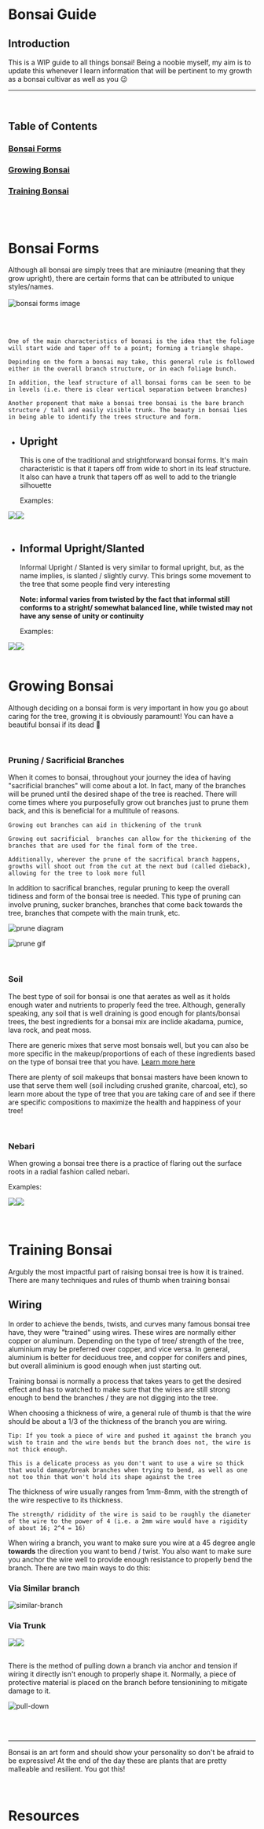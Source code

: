 # Bonsai Guide

## Introduction

This is a WIP guide to all things bonsai! Being a noobie myself, my aim is to update this whenever I learn information that will be pertinent to my growth as a bonsai cultivar as well as you :wink:

---

<br />

## Table of Contents

### [Bonsai Forms](#bonsai-forms-1)

### [Growing Bonsai](#growing-bonsai-1)

### [Training Bonsai](#training-bonsai-1)

<br />
<br />

# Bonsai Forms

<a id="bonsai-forms"></a>
Although all bonsai are simply trees that are miniautre (meaning that they grow upright), there are certain forms that can be attributed to unique styles/names.
<br />
<br />
![bonsai forms image](./assets/img/bonsai-styles.jpeg)

<br />
<br />

```
One of the main characteristics of bonasi is the idea that the foliage will start wide and taper off to a point; forming a triangle shape.

Depinding on the form a bonsai may take, this general rule is followed either in the overall branch structure, or in each foliage bunch.

In addition, the leaf structure of all bonsai forms can be seen to be in levels (i.e. there is clear vertical separation between branches)

Another proponent that make a bonsai tree bonsai is the bare branch structure / tall and easily visible trunk. The beauty in bonsai lies in being able to identify the trees structure and form.
```

- ## Upright

  This is one of the traditional and strightforward bonsai forms. It's main characteristic is that it tapers off from wide to short in its leaf structure. It also can have a trunk that tapers off as well to add to the triangle silhouette

  Examples:

<span style="display: flex; align-items: center">
  <img src="./assets/img/formal-upright-1.jpeg" style="max-width: 50%;">
  <img src="./assets/img/formal-upright-2.jpeg" style="max-width: 50%; height: auto;">
</span>

<br />

- ## Informal Upright/Slanted

  Informal Upright / Slanted is very similar to formal upright, but, as the name implies, is slanted / slightly curvy. This brings some movement to the tree that some people find very interesting

  **Note: informal varies from twisted by the fact that informal still conforms to a stright/ somewhat balanced line, while twisted may not have any sense of unity or continuity**

  Examples:

<span style="display: flex; align-items: center">
  <img src="./assets/img/informal-upright.jpeg" style="max-width: 50%;">
  <img src="./assets/img/slanted.jpeg" style="max-width: 50%; height: auto;">
</span>

<br />

# Growing Bonsai

<a id="growing-bonsai"></a>
Although deciding on a bonsai form is very important in how you go about caring for the tree, growing it is obviously paramount! You can have a beautiful bonsai if its dead :grimacing:

<br />

### Pruning / Sacrificial Branches

When it comes to bonsai, throughout your journey the idea of having "sacrificial branches" will come about a lot. In fact, many of the branches will be pruned until the desired shape of the tree is reached. There will come times where you purposefully grow out branches just to prune them back, and this is beneficial for a multitule of reasons.

    Growing out branches can aid in thickening of the trunk

    Growing out sacrificial  branches can allow for the thickening of the branches that are used for the final form of the tree.

    Additionally, wherever the prune of the sacrifical branch happens, growths will shoot out from the cut at the next bud (called dieback), allowing for the tree to look more full

In addition to sacrifical branches, regular pruning to keep the overall tidiness and form of the bonsai tree is needed. This type of pruning can involve pruning, sucker branches, branches that come back towards the tree, branches that compete with the main trunk, etc.

![prune diagram](./assets/img/prune-diagram.jpeg)

![prune gif](./assets/gif/growing-bonsai.gif)

<br />

### Soil

The best type of soil for bonsai is one that aerates as well as it holds enough water and nutrients to properly feed the tree. Although, generally speaking, any soil that is well draining is good enough for plants/bonsai trees, the best ingredients for a bonsai mix are inclide akadama, pumice, lava rock, and peat moss.

There are generic mixes that serve most bonsais well, but you can also be more specific in the makeup/proportions of each of these ingredients based on the type of bonsai tree that you have. [Learn more here](https://www.bonsaiempire.com/basics/bonsai-care/bonsai-soil#:~:text=The%20most%20common%20components%20for,gravel%20also%20known%20as%20grit.)

There are plenty of soil makeups that bonsai masters have been known to use that serve them well (soil including crushed granite, charcoal, etc), so learn more about the type of tree that you are taking care of and see if there are specific compositions to maximize the health and happiness of your tree!

<br />

### Nebari

When growing a bonsai tree there is a practice of flaring out the surface roots in a radial fashion called nebari.

Examples:

<span style="display: flex; align-items: center">
  <img src="./assets/img/nebari-1.jpeg" style="max-width: 50%;">
  <img src="./assets/img/nebari-2.jpeg" style="max-width: 50%; height: auto;">
</span>

<br />
<br />

# Training Bonsai

<a id="training-bonsai"></a>
Argubly the most impactful part of raising bonsai tree is how it is trained. There are many techniques and rules of thumb when training bonsai

## Wiring

In order to achieve the bends, twists, and curves many famous bonsai tree have, they were "trained" using wires. These wires are normally either copper or aluminum. Depending on the type of tree/ strength of the tree, aluminium may be preferred over copper, and vice versa. In general, aluminium is better for deciduous tree, and copper for conifers and pines, but overall aliminium is good enough when just starting out.

Training bonsai is normally a process that takes years to get the desired effect and has to watched to make sure that the wires are still strong enough to bend the branches / they are not digging into the tree.

When choosing a thickness of wire, a general rule of thumb is that the wire should be about a 1/3 of the thickness of the branch you are wiring.

    Tip: If you took a piece of wire and pushed it against the branch you wish to train and the wire bends but the branch does not, the wire is not thick enough.

    This is a delicate process as you don't want to use a wire so thick that would damage/break branches when trying to bend, as well as one not too thin that won't hold its shape against the tree

The thickness of wire usually ranges from 1mm-8mm, with the strength of the wire respective to its thickness.

    The strength/ rididity of the wire is said to be roughly the diameter of the wire to the power of 4 (i.e. a 2mm wire would have a rigidity of about 16; 2^4 = 16)

When wiring a branch, you want to make sure you wire at a 45 degree angle **towards** the direction you want to bend / twist. You also want to make sure you anchor the wire well to provide enough resistance to properly bend the branch. There are two main ways to do this:

### Via Similar branch

![similar-branch](./assets/img/similar-branch.jpeg)

### Via Trunk

<span style="display: flex; align-items: center">
  <img src="./assets/img/trunk-proper.jpeg" style="max-width: 50%;">
  <img src="./assets/img/trunk-branch.jpeg" style="max-width: 50%; height: auto;">
</span>

<br />

There is the method of pulling down a branch via anchor and tension if wiring it directly isn't enough to properly shape it. Normally, a piece of protective material is placed on the branch before tensionining to mitigate damage to it.

![pull-down](./assets/img/pull-down-bonsai.jpeg)

<br />
<br />

---

Bonsai is an art form and should show your personality so don't be afraid to be expressive! At the end of the day these are plants that are pretty malleable and resilient. You got this!

<br />

# Resources
